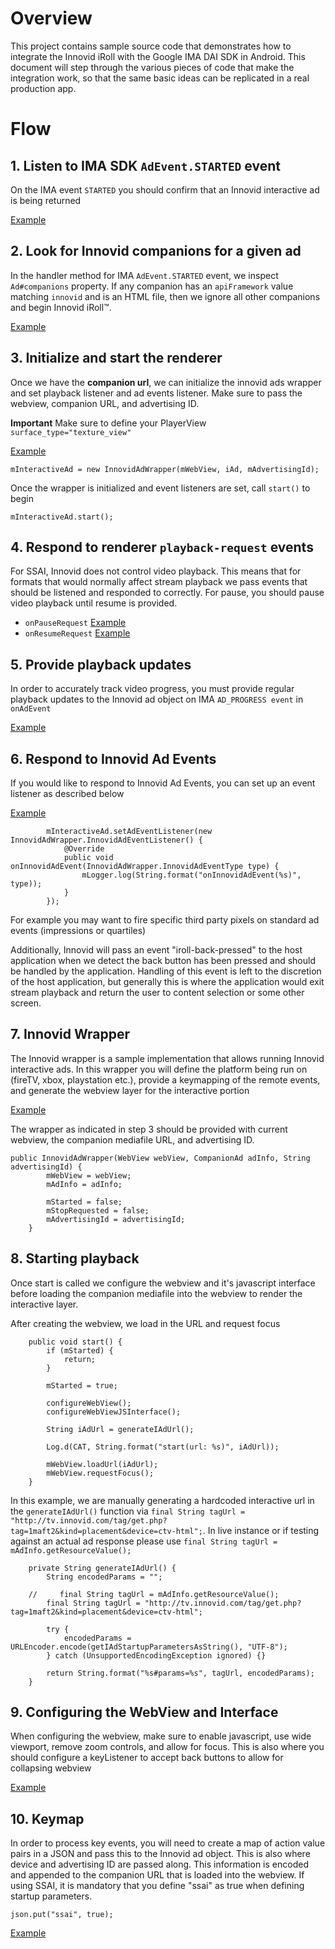 # Overview

This project contains sample source code that demonstrates how to integrate the Innovid iRoll 
with the Google IMA DAI SDK in Android. This document will step through the various pieces of code 
that make the integration work, so that the same basic ideas can be replicated in a real production app.

# Flow

## 1. Listen to IMA SDK `AdEvent.STARTED` event
On the IMA event `STARTED` you should confirm that an Innovid interactive ad is being returned

[Example][listen_ima_events link]
    
## 2. Look for Innovid companions for a given ad
In the handler method for IMA `AdEvent.STARTED` event, we inspect `Ad#companions` property. 
If any companion has an `apiFramework` value matching `innovid` and is an HTML file, then we ignore all other companions and begin Innovid iRoll™.

[Example][parse_ad_info link]

## 3. Initialize and start the renderer
Once we have the **companion url**, we can initialize the innovid ads wrapper 
and set playback listener and ad events listener. Make sure to pass the webview, companion URL, and advertising ID.

**Important** Make sure to define your PlayerView ```surface_type="texture_view"```

[Example][instantiate_iroll link]

```
mInteractiveAd = new InnovidAdWrapper(mWebView, iAd, mAdvertisingId);
```

Once the wrapper is initialized and event listeners are set, call `start()` to begin
```
mInteractiveAd.start();
```
    

## 4. Respond to renderer `playback-request` events
For SSAI, Innovid does not control video playback. This means that for formats that would normally affect stream playback we pass events that should be listened and responded to correctly. For pause, you should pause video playback until resume is provided.

- `onPauseRequest` [Example][handle_playback_pause_request link]
- `onResumeRequest` [Example][handle_playback_resume_request link]

## 5. Provide playback updates
In order to accurately track video progress, you must provide regular playback updates to the Innovid ad object on IMA `AD_PROGRESS event` in `onAdEvent`

[Example][handle_playback_updates link]

## 6. Respond to Innovid Ad Events
If you would like to respond to Innovid Ad Events, you can set up an event listener as described below

[Example][handle_innovid_ad_events_link]
```
        mInteractiveAd.setAdEventListener(new InnovidAdWrapper.InnovidAdEventListener() {
            @Override
            public void onInnovidAdEvent(InnovidAdWrapper.InnovidAdEventType type) {
                mLogger.log(String.format("onInnovidAdEvent(%s)", type));
            }
        });
```
For example you may want to fire specific third party pixels on standard ad events (impressions or quartiles)

Additionally, Innovid will pass an event "iroll-back-pressed" to the host application when we detect the back button has been pressed and should be handled by the application. Handling of this event is left to the discretion of the host application, but generally this is where the application would exit stream playback and return the user to content selection or some other screen.

## 7. Innovid Wrapper
The Innovid wrapper is a sample implementation that allows running Innovid interactive ads. In this wrapper you will define the platform being run on (fireTV, xbox, playstation etc.), provide a keymapping of the remote events, and generate the webview layer for the interactive portion

[Example][innovid_wrapper link]

The wrapper as indicated in step 3 should be provided with current webview, the companion mediafile URL, and advertising ID.

```    
public InnovidAdWrapper(WebView webView, CompanionAd adInfo, String advertisingId) {
        mWebView = webView;
        mAdInfo = adInfo;

        mStarted = false;
        mStopRequested = false;
        mAdvertisingId = advertisingId;
    }
```
## 8. Starting playback
Once start is called we configure the webview and it's javascript interface before loading the companion mediafile into the webview to render the interactive layer.

After creating the webview, we load in the URL and request focus

```
    public void start() {
        if (mStarted) {
            return;
        }

        mStarted = true;

        configureWebView();
        configureWebViewJSInterface();

        String iAdUrl = generateIAdUrl();

        Log.d(CAT, String.format("start(url: %s)", iAdUrl));

        mWebView.loadUrl(iAdUrl);
        mWebView.requestFocus();
    }
```

In this example, we are manually generating a hardcoded interactive url in the `generateIAdUrl()` function via `final String tagUrl = "http://tv.innovid.com/tag/get.php?tag=1maft2&kind=placement&device=ctv-html";`. In live instance or if testing against an actual ad response please use `final String tagUrl = mAdInfo.getResourceValue();`


```
    private String generateIAdUrl() {
        String encodedParams = "";

    //     final String tagUrl = mAdInfo.getResourceValue();
        final String tagUrl = "http://tv.innovid.com/tag/get.php?tag=1maft2&kind=placement&device=ctv-html";

        try {
            encodedParams = URLEncoder.encode(getIAdStartupParametersAsString(), "UTF-8");
        } catch (UnsupportedEncodingException ignored) {}

        return String.format("%s#params=%s", tagUrl, encodedParams);
    }
 ```   

## 9. Configuring the WebView and Interface
When configuring the webview, make sure to enable javascript, use wide viewport, remove zoom controls, and allow for focus. This is also where you should configure a keyListener to accept back buttons to allow for collapsing webview

[Example][configureWebView link]

## 10. Keymap
In order to process key events, you will need to create a map of action value pairs in a JSON and pass this to the Innovid ad object.
This is also where device and advertising ID are passed along. This information is encoded and appended to the companion URL that is loaded into the webview.
If using SSAI, it is mandatory that you define "ssai" as true when defining startup parameters.
```
json.put("ssai", true);
```
[Example][keymap link]


    

[listen_ima_events link]: app/src/main/java/com/google/ads/interactivemedia/v3/samples/videoplayerapp/SampleAdsWrapper.java#L289
[parse_ad_info link]: app/src/main/java/com/google/ads/interactivemedia/v3/samples/videoplayerapp/SampleAdsWrapper.java#L441      
[instantiate_iroll link]: app/src/main/java/com/google/ads/interactivemedia/v3/samples/videoplayerapp/SampleAdsWrapper.java#L355
[handle_playback_pause_request link]: app/src/main/java/com/google/ads/interactivemedia/v3/samples/videoplayerapp/SampleAdsWrapper.java#L380
[handle_innovid_ad_events_link]: app/src/main/java/com/google/ads/interactivemedia/v3/samples/videoplayerapp/SampleAdsWrapper.java#L369
[handle_playback_resume_request link]: app/src/main/java/com/google/ads/interactivemedia/v3/samples/videoplayerapp/SampleAdsWrapper.java#L387
[handle_playback_updates link]: app/src/main/java/com/google/ads/interactivemedia/v3/samples/videoplayerapp/SampleAdsWrapper.java#L419
[innovid_wrapper link]: app/src/main/java/com/google/ads/interactivemedia/v3/samples/videoplayerapp/InnovidAdWrapper.java
[configureWebView link]: app/src/main/java/com/google/ads/interactivemedia/v3/samples/videoplayerapp/InnovidAdWrapper.java#L138
[keymap link]: app/src/main/java/com/google/ads/interactivemedia/v3/samples/videoplayerapp/InnovidAdWrapper.java#L231

